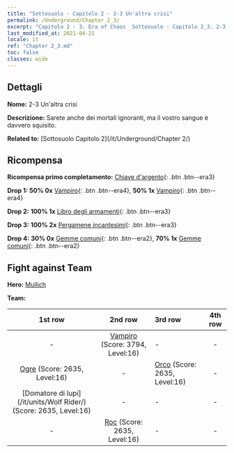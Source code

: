```yaml
---
title: "Sottosuolo - Capitolo 2 - 2-3 Un'altra crisi"
permalink: /Underground/Chapter 2_3/
excerpt: "Capitolo 2 - 3. Era of Chaos  Sottosuolo - Capitolo 2_3. 2-3 Un'altra crisi"
last_modified_at: 2021-04-21
locale: it
ref: "Chapter 2_3.md"
toc: false
classes: wide
---
```


## Dettagli

 **Nome:** 2-3 Un'altra crisi

 **Descrizione:** Sarete anche dei mortali ignoranti, ma il vostro sangue è davvero squisito.

 **Related to:** [Sottosuolo Capitolo 2](/it/Underground/Chapter 2/)

## Ricompensa

 **Ricompensa primo completamento:** [Chiave d'argento](/it/Items/con_693/){: .btn .btn--era3}

 **Drop 1:** **50% 0x** [Vampiro](/it/Items/unt_211/){: .btn .btn--era4}, **50% 1x** [Vampiro](/it/Items/unt_211/){: .btn .btn--era4}

 **Drop 2:** **100% 1x** [Libro degli armamenti](/it/Items/mat_18/){: .btn .btn--era3}

 **Drop 3:** **100% 2x** [Pergamene incantesimi](/it/Items/con_694/){: .btn .btn--era3}

 **Drop 4:** **30% 0x** [Gemme comuni](/it/Items/mat_10/){: .btn .btn--era2}, **70% 1x** [Gemme comuni](/it/Items/mat_10/){: .btn .btn--era2}


## Fight against Team
 **Hero:** [Mullich](/it/heroes/Mullich/)

 **Team:**


  | 1st row | 2nd row | 3rd row | 4th row |
  |:----:|:----:|:----|:----:|
  | - | [Vampiro](/it/units/Vampire/) (Score: 3794, Level:16)  | - | - |
  | [Ogre](/it/units/Ogre/) (Score: 2635, Level:16)  | - | [Orco](/it/units/Orc/) (Score: 2635, Level:16)  | - |
  | [Domatore di lupi](/it/units/Wolf Rider/) (Score: 2635, Level:16)  | - | - | - |
  | - | [Roc](/it/units/Roc/) (Score: 2635, Level:16)  | - | - |


